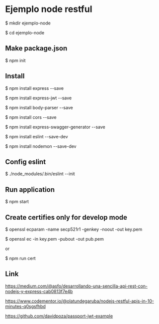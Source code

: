 # Ejemplo node restful

$ mkdir ejemplo-node

$ cd ejemplo-node

## Make package.json

$ npm init

## Install

$ npm install express --save

$ npm install express-jwt --save

$ npm install body-parser --save

$ npm install cors --save

$ npm install express-swagger-generator --save

$ npm install eslint --save-dev

$ npm install nodemon --save-dev

## Config eslint

$ ./node_modules/.bin/eslint --init

## Run application

$ npm start

## Create certifies only for develop mode

$ openssl ecparam -name secp521r1 -genkey -noout -out key.pem

$ openssl ec -in key.pem -pubout -out pub.pem

or

$ npm run cert


## Link

https://medium.com/@asfo/desarrollando-una-sencilla-api-rest-con-nodejs-y-express-cab0813f7e4b

https://www.codementor.io/@olatundegaruba/nodejs-restful-apis-in-10-minutes-q0sgsfhbd

https://github.com/davidpoza/passport-jwt-example
